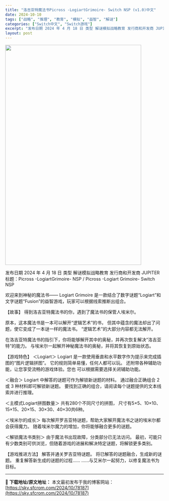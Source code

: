 ```yaml
---
title: "洛吉亚特魔法书Picross -LogiartGrimoire- Switch NSP (v1.0)中文"
date: 2024-10-10
tags: ["战略", "推理", "教育", "模拟", "益智", "解谜"]
categories: ["Switch中文", "Switch游戏"]
excerpt: "发布日期 2024 年 4 月 18 日 类型 解谜模拟战略教育 发行商和开发商 JUPITER 标题：Picross -LogiartGrimoire- NSP / Picross -Logiart Grimoire- Switch NSP 欢迎来到神秘的魔法书―― Logiart Grimoir&hellip;"
layout: post
---
```


<img class="aligncenter size-full wp-image-78189" src="https://sky.sfcrom.com/wp-content/uploads/2024/10/2024101010202228.webp" alt="" width="432" height="700" />

发布日期 2024 年 4 月 18 日
类型 解谜模拟战略教育
发行商和开发商 JUPITER
标题：Picross -LogiartGrimoire- NSP / Picross -Logiart Grimoire- Switch NSP

欢迎来到神秘的魔法书――
Logiart Grimoire 是一款结合了数字谜题“Logiart”和文字谜题“Fusion”的益智游戏，玩家可以根据线索推断出组合。

【故事】
得到洛吉亚特魔法书的你，遇到了魔法书的保管人埃米尔。

原本，这本魔法书是一本可以解开“逻辑艺术”的书，
但其中蕴含的魔法却出了问题，使它变成了一本谜一样的魔法书。
“逻辑艺术”的大部分内容都无法解开。

在洛吉亚特魔法书的指引下，你将能够解开其中的奥秘，并再次恢复解决“洛吉亚特”的能力。
与埃米尔一起解开神秘魔法书的奥秘，并将其恢复到原始状态。

【游戏特色】
＜Logiart＞ Logiart 是一款使用垂直和水平数字作为提示来完成插图的“图片逻辑拼图”。 它的规则简单易懂，任何人都可以玩。 还附带各种辅助功能，让您享受流畅的游戏体验。您也 可以根据需要选择关闭辅助功能。

＜融合＞
Logiart 中解答的谜题可作为解锁新谜题的材料。
通过融合正确组合 2 或 3 种材料即可解锁新谜题。
要找到正确的组合，请阅读每个谜题提供的文本线索并进行推理。

＜主模式Logiart拼图数量＞
共有280个不同尺寸的拼图，
尺寸有5×5、10×10、15×15、20×15、30×30、40×30共6种。

＜埃米尔的成长＞
每次解开罗吉亚特谜题，帮助大家解开魔法书之谜的埃米尔都会获得魔力。
随着埃米尔魔力的增加，你将能够融合更多的谜题。

＜解锁魔法书类别＞
由于魔法书出现故障，分类部分已无法访问。
最初，可能只有少数类别可供浏览，但随着游戏的进展和解决特定谜题，将解锁更多类别。

【游戏推进方法】
解答并通关罗吉亚特谜题。
将已解答的谜题融合，生成新的谜题。
重复解答新生成的谜题的过程……
……与艾米尔一起努力，以修复魔法书为目标。

---
📖 **下载地址/原文地址：** 本文最初发布于我的博客网站：[https://sky.sfcrom.com/2024/10/78187](https://sky.sfcrom.com/2024/10/78187)
